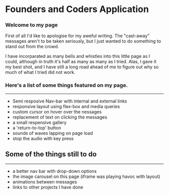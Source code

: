 Founders and Coders Application
===============================

### Welcome to my page

First of all I'd like to apologise for my aweful writing.  The "cast-away" messages aren't
to be taken seriously, but I just wanted to do something to stand out from the crowd.

I have incorparated as many bells and whistles into this little page as I could, although 
in truth it's half as many as many as I tried.  Alas, I gave it my best shot, and I have 
still a long road ahead of me to figure out why so much of what I tried did not work.

### Here's a list of some things featured on my page.
_________________________________________________

- Semi resposive Nav-bar with internal and external links
- responsive layout using flex-box and media queries
- custom cursor on hover over the nessages
- replacement of text on clicking the messages
- a small respensive gallery
- a 'return-to-top' button
- sounds of waves lapping on page load
- stop the audio with key press


## Some of the things still to do
______________________________

- a better nav bar with drop-down options
- the image carousel on this page (iframe was playing havoc with layout)
- animations between messages
- links to other projects I have done